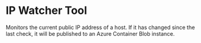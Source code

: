 # IP Watcher Tool

Monitors the current public IP address of a host. If it has changed since the last check, it will be published to an Azure Container Blob instance.
